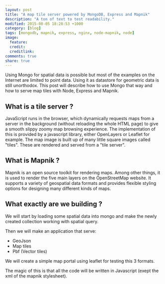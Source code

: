 ```yaml
---
layout: post
title: "A map tile server powered by MongoDB, Express and Mapnik"
description: "A ton of text to test readability."
modified: 2015-08-05 18:28:53 +1000
category: [blog]
tags: [mongodb, mapnik, express, nginx, node-mapnik, node]
image:
  feature: 
  credit: 
  creditlink: 
comments: true
share: true
---
```


Using Mongo for spatial data is possible but most of the examples on the Internet are limited to point data. Using it as datastore for geometric data is still unorthodox. This post will describe how to use Mongo that way and how to serve map tiles with Node, Express and Mapnik.

## What is a tile server ?

JavaScript runs in the browser, which dynamically requests maps from a server in the background (without reloading the whole HTML page) to give a smooth slippy zoomy map browsing experience. The implementation of this is provided by a javascript library, either OpenLayers or Leaflet for example. The map image is built up of many little square images called "tiles". These are rendered and served from a "tile server".

## What is Mapnik ?

Mapnik is an open source toolkit for rendering maps. Among other things, it is used to render the five main layers on the OpenStreetMap website. It supports a variety of geospatial data formats and provides flexible styling options for designing many different kinds of maps.

## What exactly are we building ?

We will start by loading some spatial data into mongo and make the newly created collection working with spatial query.

Then we will make an application that serve:

- GeoJson
- Map tiles
- Pbf (Vector tiles)

We will create a simple map portal using leaflet for testing this 3 formats.

The magic of this is that all the code will be written in Javascript (exept the xml of the mapnik stylesheet).